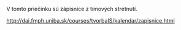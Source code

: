 V tomto priečinku sú zápisnice z tímových stretnutí.

http://dai.fmph.uniba.sk/courses/tvorbaIS/kalendar/zapisnice.html

